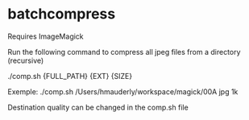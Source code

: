 # batchcompress

Requires ImageMagick

Run the following command to compress all jpeg files from a directory (recursive)

./comp.sh {FULL_PATH} {EXT} {SIZE}

Exemple:
./comp.sh /Users/hmauderly/workspace/magick/00A jpg 1k

Destination quality can be changed in the comp.sh file
